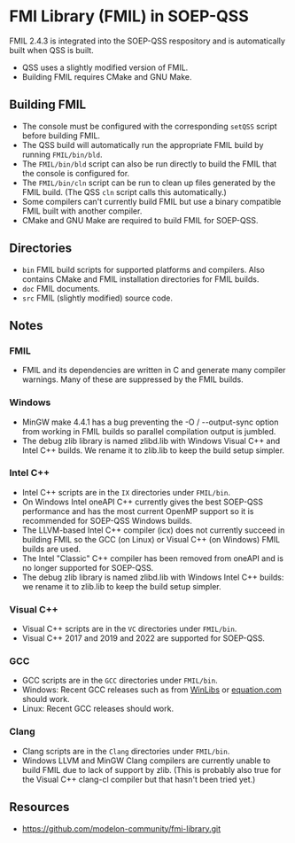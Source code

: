 # FMI Library (FMIL) in SOEP-QSS

FMIL 2.4.3 is integrated into the SOEP-QSS respository and is automatically built when QSS is built.
* QSS uses a slightly modified version of FMIL.
* Building FMIL requires CMake and GNU Make.

## Building FMIL

* The console must be configured with the corresponding `setQSS` script before building FMIL.
* The QSS build will automatically run the appropriate FMIL build by running `FMIL/bin/bld`.
* The `FMIL/bin/bld` script can also be run directly to build the FMIL that the console is configured for.
* The `FMIL/bin/cln` script can be run to clean up files generated by the FMIL build. (The QSS `cln` script calls this automatically.)
* Some compilers can't currently build FMIL but use a binary compatible FMIL built with another compiler.
* CMake and GNU Make are required to build FMIL for SOEP-QSS.

## Directories
* `bin`  FMIL build scripts for supported platforms and compilers. Also contains CMake and FMIL installation directories for FMIL builds.
* `doc`  FMIL documents.
* `src`  FMIL (slightly modified) source code.

## Notes

### FMIL
* FMIL and its dependencies are written in C and generate many compiler warnings. Many of these are suppressed by the FMIL builds.

### Windows
* MinGW make 4.4.1 has a bug preventing the -O / --output-sync option from working in FMIL builds so parallel compilation output is jumbled.
* The debug zlib library is named zlibd.lib with Windows Visual C++ and Intel C++ builds. We rename it to zlib.lib to keep the build setup simpler.

### Intel C++
* Intel C++ scripts are in the `IX` directories under `FMIL/bin`.
* On Windows Intel oneAPI C++ currently gives the best SOEP-QSS performance and has the most current OpenMP support so it is recommended for SOEP-QSS Windows builds.
* The LLVM-based Intel C++ compiler (icx) does not currently succeed in building FMIL so the GCC (on Linux) or Visual C++ (on Windows) FMIL builds are used.
* The Intel "Classic" C++ compiler has been removed from oneAPI and is no longer supported for SOEP-QSS.
* The debug zlib library is named zlibd.lib with Windows Intel C++ builds: we rename it to zlib.lib to keep the build setup simpler.

### Visual C++
* Visual C++ scripts are in the `VC` directories under `FMIL/bin`.
* Visual C++ 2017 and 2019 and 2022 are supported for SOEP-QSS.

### GCC
* GCC scripts are in the `GCC` directories under `FMIL/bin`.
* Windows: Recent GCC releases such as from [WinLibs](https://winlibs.com) or [equation.com](http://www.equation.com/servlet/equation.cmd?fa=fortran) should work.
* Linux: Recent GCC releases should work.

### Clang
* Clang scripts are in the `Clang` directories under `FMIL/bin`.
* Windows LLVM and MinGW Clang compilers are currently unable to build FMIL due to lack of support by zlib. (This is probably also true for the Visual C++ clang-cl compiler but that hasn't been tried yet.)

## Resources
* https://github.com/modelon-community/fmi-library.git

